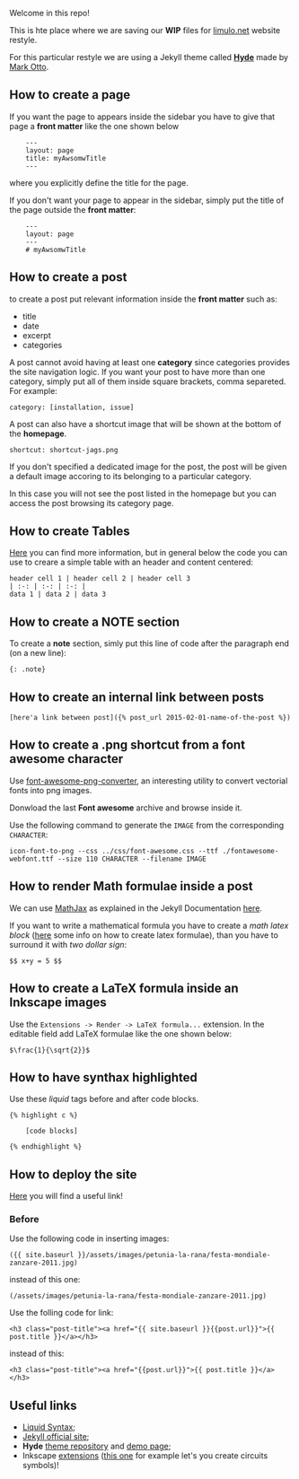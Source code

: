 Welcome in this repo!

This is hte place where we are saving our **WIP** files for [limulo.net](http://www.limulo.net) website restyle.

For this particular restyle we are using a Jekyll theme called [**Hyde**](http://hyde.getpoole.com/) made by [Mark Otto](https://twitter.com/mdo).

## How to create a page
If you want the page to appears inside the sidebar you have to give that page a **front matter** like the one shown below

```
	---
	layout: page
	title: myAwsomwTitle
	---
```

where you explicitly define the title for the page.

If you don't want your page to appear in the sidebar, simply put the title of the page outside the **front matter**:

```
	---
  	layout: page
  	---
	# myAwsomwTitle
```

## How to create a post

to create a post put relevant information inside the **front matter** such as:

* title
* date
* excerpt
* categories

A post cannot avoid having at least one **category** since categories provides the site navigation logic. If you want your post to have more than one category, simply put all of them inside square brackets, comma separeted. For example:

 	category: [installation, issue]

A post can also have a shortcut image that will be shown at the bottom of the **homepage**.

	shortcut: shortcut-jags.png

If you don't specified a dedicated image for the post, the post will be given a default image accoring to its belonging to a particular category.

In this case you will not see the post listed in the homepage but you can access the post browsing its category page.  

## How to create Tables
[Here](http://kramdown.gettalong.org/syntax.html#tables) you can find more information, but in general below the code you can use to creare a simple table with an header and content centered:

```
header cell 1 | header cell 2 | header cell 3
| :-: | :-: | :-: |
data 1 | data 2 | data 3
```

## How to create a NOTE section
To create a **note** section, simly put this line of code after the paragraph end (on a new line):

```
{: .note}
```

## How to create an internal link between posts

```
[here'a link between post]({% post_url 2015-02-01-name-of-the-post %})
```

## How to create a .png shortcut from a font awesome character
Use [font-awesome-png-converter](https://github.com/Pythonity/icon-font-to-png), an interesting utility to convert vectorial fonts into png images.

Donwload the last **Font awesome** archive and browse inside it.

Use the following command to generate the `IMAGE` from the corresponding `CHARACTER`:

```
icon-font-to-png --css ../css/font-awesome.css --ttf ./fontawesome-webfont.ttf --size 110 CHARACTER --filename IMAGE
```
## How to render Math formulae inside a post

We can use [MathJax](https://www.mathjax.org/) as explained in the Jekyll Documentation [here](http://jekyllrb.com/docs/extras/#math-support).

If you want to write a mathematical formula you have to create a _math latex block_ ([here](https://en.wikibooks.org/wiki/LaTeX/Mathematics) some info on how to create latex formulae), than you have to surround it with _two dollar sign_:

```
$$ x+y = 5 $$
```

## How to create a LaTeX formula inside an Inkscape images

Use the ```Extensions -> Render -> LaTeX formula...``` extension. In the editable field add LaTeX formulae like the one shown below:

```
$\frac{1}{\sqrt{2}}$
```

## How to have synthax highlighted

Use these _liquid_ tags before and after code blocks.

```
{% highlight c %}

	[code blocks]

{% endhighlight %}
```

## How to deploy the site

[Here](http://jekyllrb.com/docs/deployment-methods/) you will find a useful link!

### Before

Use the following code in inserting images:

```
({{ site.baseurl }}/assets/images/petunia-la-rana/festa-mondiale-zanzare-2011.jpg)
```

instead of this one:

```
(/assets/images/petunia-la-rana/festa-mondiale-zanzare-2011.jpg)
```

Use the folling code for link:

```
<h3 class="post-title"><a href="{{ site.baseurl }}{{post.url}}">{{ post.title }}</a></h3>
```

instead of this:

```
<h3 class="post-title"><a href="{{post.url}}">{{ post.title }}</a></h3>
```



## Useful links

* [Liquid Syntax](https://github.com/shopify/liquid/wiki/Liquid-for-Designers);
* [Jekyll official site](http://jekyllrb.com/);
* **Hyde** [theme repository](https://github.com/poole/hyde) and [demo page](http://hyde.getpoole.com/);
* Inkscape [extensions]() ([this one](https://github.com/fsmMLK/inkscapeCircuitSymbols) for example let's you create circuits symbols)!
